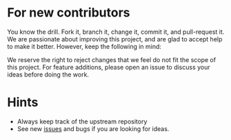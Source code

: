 # For new contributors

You know the drill. Fork it, branch it, change it, commit it, and pull-request it. We are passionate about improving this project, and are glad to accept help to make it better. However, keep the following in mind:

We reserve the right to reject changes that we feel do not fit the scope of this project. For feature additions, please open an issue to discuss your ideas before doing the work.

# Hints

* Always keep track of the upstream repository
* See new [issues](https://github.com/MeanWorkshops/workshop-micro-services-containerization/issues) and bugs if you are looking for ideas.

